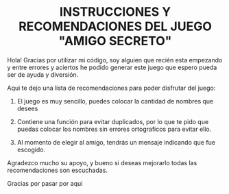 <h1  align = "center">INSTRUCCIONES Y RECOMENDACIONES DEL JUEGO "AMIGO SECRETO"</h1>

Hola! Gracias por utilizar mi código, soy alguien que recién esta empezando y entre errores y aciertos he podido generar este juego que espero pueda ser de ayuda y diversión. 

Aqui te dejo una lista de recomendaciones para poder disfrutar del juego:


1. El juego es muy sencillo, puedes colocar la cantidad de nombres que desees

2. Contiene una función para evitar duplicados, por lo que te pido que puedas colocar los nombres sin errores ortograficos para evitar ello.

3. Al momento de elegir al amigo, tendrás un mensaje indicando que fue escogido.


Agradezco mucho su apoyo, y bueno si deseas mejorarlo todas las recomendaciones son escuchadas. 


Gracias por pasar por aqui

